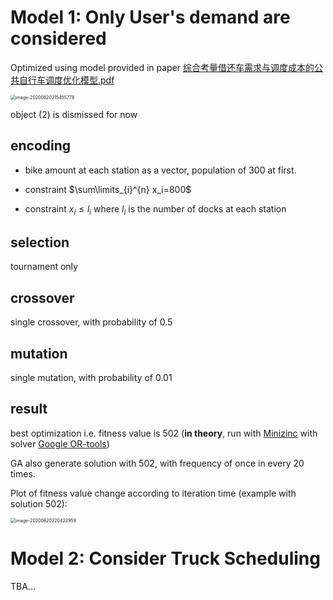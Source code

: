 # Model 1: Only User's demand are considered

Optimized using model provided in paper [综合考量借还车需求与调度成本的公共自行车调度优化模型.pdf](https://dl3.pushbulletusercontent.com/sAfuacFivpas1rKHCnVtl4aoqVgnK56d/综合考量借还车需求与调度成本的公共自行车调度优化模型.pdf)

<img src="/Users/hurunqiu/Library/Application Support/typora-user-images/image-20200620215455778.png" alt="image-20200620215455778" style="zoom:50%;" />

object (2) is dismissed for now

## encoding

- bike amount at each station as a vector, population of 300 at first.

- constraint $\sum\limits_{i}^{n} x_i=800$
- constraint $x_i \le l_i$ where $l_i$ is the number of docks at each station 

## selection

tournament only

## crossover

single crossover, with probability of 0.5

## mutation

single mutation, with probability of 0.01

## result

best optimization i.e. fitness value is 502 (**in theory**, run with [Minizinc](https://www.minizinc.org/) with solver [Google OR-tools](https://developers.google.com/optimization/))

GA also generate solution with 502, with frequency of once in every 20 times.

Plot of fitness value change according to iteration time (example with solution 502):

<img src="https://tva1.sinaimg.cn/large/007S8ZIlly1gfz3tl5d30j312w0u041j.jpg" alt="image-20200620220422959" style="zoom:50%;" />

# Model 2: Consider Truck Scheduling 

TBA...